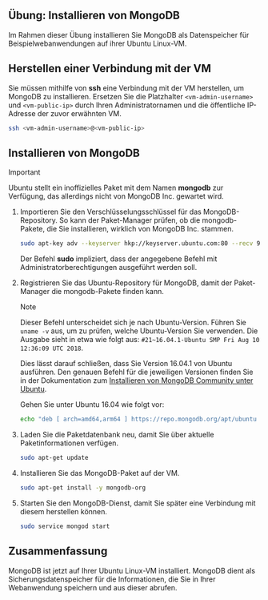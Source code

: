 ## <a name="exercise-install-mongodb"></a>Übung: Installieren von MongoDB

Im Rahmen dieser Übung installieren Sie MongoDB als Datenspeicher für Beispielwebanwendungen auf ihrer Ubuntu Linux-VM.

## <a name="connect-to-the-vm"></a>Herstellen einer Verbindung mit der VM

Sie müssen mithilfe von **ssh** eine Verbindung mit der VM herstellen, um MongoDB zu installieren. Ersetzen Sie die Platzhalter `<vm-admin-username>` und `<vm-public-ip>` durch Ihren Administratornamen und die öffentliche IP-Adresse der zuvor erwähnten VM.

```bash
ssh <vm-admin-username>@<vm-public-ip>
```

## <a name="install-mongodb"></a>Installieren von MongoDB

> [!Important]
> Ubuntu stellt ein inoffizielles Paket mit dem Namen **mongodb** zur Verfügung, das allerdings nicht von MongoDB Inc. gewartet wird.

1. Importieren Sie den Verschlüsselungsschlüssel für das MongoDB-Repository. So kann der Paket-Manager prüfen, ob die mongodb-Pakete, die Sie installieren, wirklich von MongoDB Inc. stammen.

    ```bash
    sudo apt-key adv --keyserver hkp://keyserver.ubuntu.com:80 --recv 9DA31620334BD75D9DCB49F368818C72E52529D4
    ```

    Der Befehl **sudo** impliziert, dass der angegebene Befehl mit Administratorberechtigungen ausgeführt werden soll.

1. Registrieren Sie das Ubuntu-Repository für MongoDB, damit der Paket-Manager die mongodb-Pakete finden kann.

    > [!NOTE]
    > Dieser Befehl unterscheidet sich je nach Ubuntu-Version. Führen Sie `uname -v` aus, um zu prüfen, welche Ubuntu-Version Sie verwenden.
    > Die Ausgabe sieht in etwa wie folgt aus: `#21~16.04.1-Ubuntu SMP Fri Aug 10 12:36:09 UTC 2018`.
    >
    > Dies lässt darauf schließen, dass Sie Version 16.04.1 von Ubuntu ausführen.
    > Den genauen Befehl für die jeweiligen Versionen finden Sie in der Dokumentation zum [Installieren von MongoDB Community unter Ubuntu](https://docs.mongodb.com/manual/tutorial/install-mongodb-on-ubuntu/).

    Gehen Sie unter Ubuntu 16.04 wie folgt vor:

    ```bash
    echo "deb [ arch=amd64,arm64 ] https://repo.mongodb.org/apt/ubuntu xenial/mongodb-org/4.0 multiverse" | sudo tee /etc/apt/sources.list.d/mongodb-org-4.0.list
    ```

1. Laden Sie die Paketdatenbank neu, damit Sie über aktuelle Paketinformationen verfügen.

    ```bash
    sudo apt-get update
    ```

1. Installieren Sie das MongoDB-Paket auf der VM.

    ```bash
    sudo apt-get install -y mongodb-org
    ```

1. Starten Sie den MongoDB-Dienst, damit Sie später eine Verbindung mit diesem herstellen können.

    ```bash
    sudo service mongod start
    ```

## <a name="summary"></a>Zusammenfassung

MongoDB ist jetzt auf Ihrer Ubuntu Linux-VM installiert. MongoDB dient als Sicherungsdatenspeicher für die Informationen, die Sie in Ihrer Webanwendung speichern und aus dieser abrufen.
